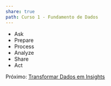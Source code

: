 ```yaml
---
share: true
path: Curso 1 - Fundamento de Dados
---
```

- Ask
- Prepare
- Process
- Analyze
- Share
- Act

Próximo: [Transformar Dados em Insights](./Transformar%20Dados%20em%20Insights.md)